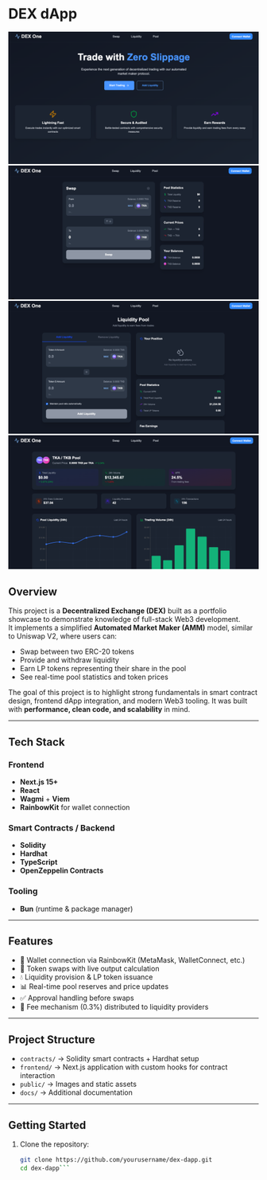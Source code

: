 # DEX dApp

![Home](./frontend/public/home.png)  
![Swap](./frontend/public/swap-page.png)  
![Liquidity](./frontend/public/liquidity-page.png)  
![Pool](./frontend/public/pool-page.png)  

## Overview

This project is a **Decentralized Exchange (DEX)** built as a portfolio showcase to demonstrate knowledge of full-stack Web3 development.  
It implements a simplified **Automated Market Maker (AMM)** model, similar to Uniswap V2, where users can:

- Swap between two ERC-20 tokens
- Provide and withdraw liquidity
- Earn LP tokens representing their share in the pool
- See real-time pool statistics and token prices

The goal of this project is to highlight strong fundamentals in smart contract design, frontend dApp integration, and modern Web3 tooling. It was built with **performance, clean code, and scalability** in mind.

---

## Tech Stack

### Frontend
- **Next.js 15+**
- **React**
- **Wagmi** + **Viem**
- **RainbowKit** for wallet connection

### Smart Contracts / Backend
- **Solidity**
- **Hardhat**
- **TypeScript**
- **OpenZeppelin Contracts**

### Tooling
- **Bun** (runtime & package manager)

---

## Features

- 🔗 Wallet connection via RainbowKit (MetaMask, WalletConnect, etc.)
- 🔄 Token swaps with live output calculation
- 💧 Liquidity provision & LP token issuance
- 📊 Real-time pool reserves and price updates
- ✅ Approval handling before swaps
- 💸 Fee mechanism (0.3%) distributed to liquidity providers

---

## Project Structure

- `contracts/` → Solidity smart contracts + Hardhat setup  
- `frontend/` → Next.js application with custom hooks for contract interaction  
- `public/` → Images and static assets  
- `docs/` → Additional documentation  

---

## Getting Started

1. Clone the repository:
   ```bash
   git clone https://github.com/yourusername/dex-dapp.git
   cd dex-dapp```
